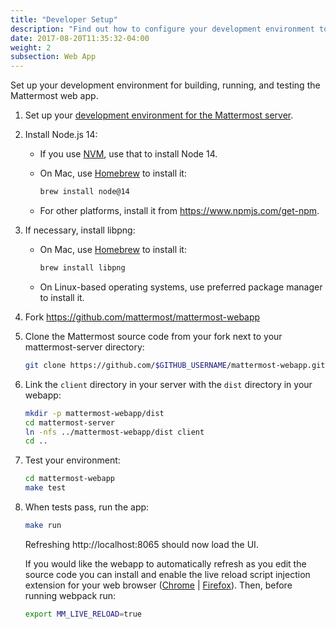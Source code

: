 ```yaml
---
title: "Developer Setup"
description: "Find out how to configure your development environment to build, run, and test the Mattermost web app."
date: 2017-08-20T11:35:32-04:00
weight: 2
subsection: Web App
---
```


Set up your development environment for building, running, and testing the Mattermost web app.

1. Set up your [development environment for the Mattermost server](/contribute/server/developer-setup/).

2. Install Node.js 14:

    - If you use [NVM](https://github.com/nvm-sh/nvm), use that to install Node 14.

    - On Mac, use [Homebrew](https://brew.sh/) to install it:

        ```sh
        brew install node@14
        ```

    - For other platforms, install it from https://www.npmjs.com/get-npm.

3. If necessary, install libpng:

    - On Mac, use [Homebrew](https://brew.sh/) to install it:

        ```sh
        brew install libpng
        ```

    - On Linux-based operating systems, use preferred package manager to install it.

4. Fork https://github.com/mattermost/mattermost-webapp

5. Clone the Mattermost source code from your fork next to your mattermost-server directory:

    ```sh
    git clone https://github.com/$GITHUB_USERNAME/mattermost-webapp.git
    ```

6. Link the `client` directory in your server with the `dist` directory in your webapp:

    ```sh
    mkdir -p mattermost-webapp/dist
    cd mattermost-server
    ln -nfs ../mattermost-webapp/dist client
    cd ..
    ```

7. Test your environment:

    ```sh
    cd mattermost-webapp
    make test
    ```

8. When tests pass, run the app:

     ```sh
    make run
    ```

    Refreshing http://localhost:8065 should now load the UI.

    If you would like the webapp to automatically refresh as you edit the source code you can install and enable the live reload script injection extension for your web browser ([Chrome](https://chrome.google.com/webstore/detail/remotelivereload/jlppknnillhjgiengoigajegdpieppei/related?hl=en) | [Firefox](https://addons.mozilla.org/en-US/firefox/addon/livereload-web-extension/)). Then, before running webpack run:

    ```sh
    export MM_LIVE_RELOAD=true
    ```
